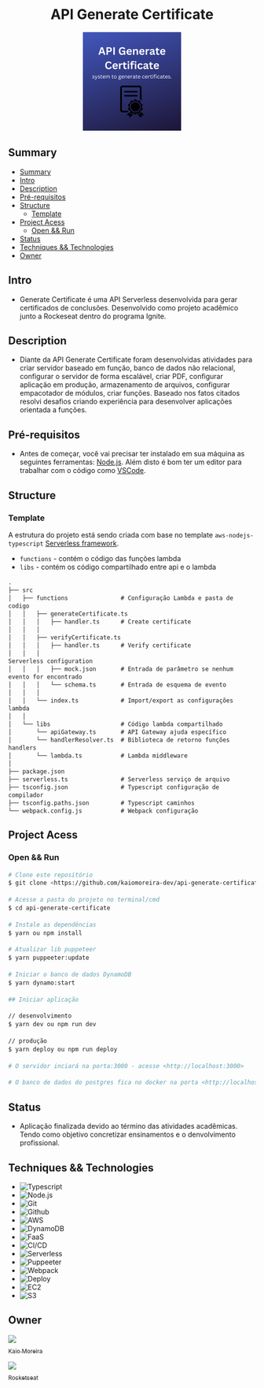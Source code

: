 <h1 align="center"> API Generate Certificate </h1>

<p align="center">
  <img width="200" height="200" src="./API%20Generate%20Certificate.png">
</p>

## Summary
- [Summary](#summary)
- [Intro](#intro)
- [Description](#description)
- [Pré-requisitos](#pré-requisitos)
- [Structure](#structure)
  - [Template](#template)
- [Project Acess](#project-acess)
  - [Open \&\& Run](#open--run)
- [Status](#status)
- [Techniques \&\& Technologies](#techniques--technologies)
- [Owner](#owner)
  
## Intro
* Generate Certificate é uma API Serverless desenvolvida para gerar certificados de
conclusões. Desenvolvido como projeto acadêmico junto a Rockeseat dentro do programa
Ignite.
  
## Description
* Diante da API Generate Certificate foram desenvolvidas atividades para criar servidor
baseado em função, banco de dados não relacional, configurar o servidor de forma
escalável, criar PDF, configurar aplicação em produção, armazenamento de arquivos,
configurar empacotador de módulos, criar funções. Baseado nos fatos citados resolvi
desafios criando experiência para desenvolver aplicações orientada a funções.

## Pré-requisitos
* Antes de começar, você vai precisar ter instalado em sua máquina as seguintes ferramentas:
[Node.js](https://nodejs.org/en/). 
Além disto é bom ter um editor para trabalhar com o código como 
[VSCode](https://code.visualstudio.com/).

## Structure

### Template
A estrutura do projeto está sendo criada com base no template `aws-nodejs-typescript`
[Serverless framework](https://www.serverless.com/).

- `functions` - contém o código das funções lambda
- `libs` - contém os código compartilhado entre api e o lambda

```
.
├── src
│   ├── functions               # Configuração Lambda e pasta de codigo
│   │   ├── generateCertificate.ts
│   │   │   ├── handler.ts      # Create certificate
│   │   │
│   │   ├── verifyCertificate.ts
│   │   │   ├── handler.ts      # Verify certificate
│   │   │
Serverless configuration
│   │   │   ├── mock.json       # Entrada de parâmetro se nenhum evento for encontrado
│   │   │   └── schema.ts       # Entrada de esquema de evento
│   │   │
│   │   └── index.ts            # Import/export as configurações lambda
│   │
│   └── libs                    # Código lambda compartilhado
│       └── apiGateway.ts       # API Gateway ajuda específico
│       └── handlerResolver.ts  # Biblioteca de retorno funções handlers
│       └── lambda.ts           # Lambda middleware
│
├── package.json
├── serverless.ts               # Serverless serviço de arquivo
├── tsconfig.json               # Typescript configuração de compilador
├── tsconfig.paths.json         # Typescript caminhos
└── webpack.config.js           # Webpack configuração
```
## Project Acess

### Open && Run

```bash
# Clone este repositório
$ git clone <https://github.com/kaiomoreira-dev/api-generate-certificate.git>

# Acesse a pasta do projeto no terminal/cmd
$ cd api-generate-certificate

# Instale as dependências
$ yarn ou npm install

# Atualizar lib puppeteer
$ yarn puppeeter:update

# Iniciar o banco de dados DynamoDB
$ yarn dynamo:start

## Iniciar aplicação

// desenvolvimento
$ yarn dev ou npm run dev

// produção
$ yarn deploy ou npm run deploy

# O servidor inciará na porta:3000 - acesse <http://localhost:3000>

# O banco de dados do postgres fica no docker na porta <http://localhost:8000> mas nao contém inferface para visualizar dados.
```
## Status
*  Aplicação finalizada devido ao término das atividades acadêmicas. Tendo como objetivo concretizar ensinamentos e o denvolvimento profissional.

## Techniques && Technologies
* ![Typescript](https://img.shields.io/badge/-Typescript-%234F4F4F)
* ![Node.js](https://img.shields.io/badge/-Node.js-%234F4F4F)
* ![Git](https://img.shields.io/badge/-Git-%234F4F4F)
* ![Github](https://img.shields.io/badge/-Github-%234F4F4F)
* ![AWS](https://img.shields.io/badge/-AWS-%234F4F4F)
* ![DynamoDB](https://img.shields.io/badge/-DynamoDB-grey)
* ![FaaS](https://img.shields.io/badge/-FaaS-grey)
* ![CI/CD](https://img.shields.io/badge/-CI%2FCD-grey)
* ![Serverless](https://img.shields.io/badge/-Serverless-grey)
* ![Puppeeter](https://img.shields.io/badge/-Puppeeter-grey)
* ![Webpack](https://img.shields.io/badge/-Webpack-grey)
* ![Deploy](https://img.shields.io/badge/-Deploy-grey)
* ![EC2](https://img.shields.io/badge/-EC2-grey)
* ![S3](https://img.shields.io/badge/-S3-grey)
  
## Owner
[<img src="https://avatars.githubusercontent.com/u/56137536?s=400&u=a74073f1d0f605815a4f343436c791ab7b7dc184&v=4" width=115><br><sub>Kaio Moreira</sub>](https://github.com/kaiomoreira-dev)

[<img src="https://avatars.githubusercontent.com/u/69590972?s=200&v=4" width=115><br><sub>Rocketseat</sub>](https://github.com/rocketseat-education)

